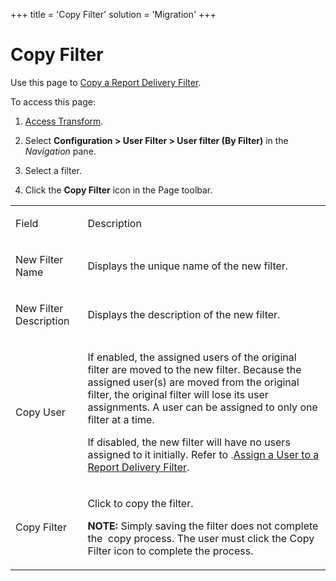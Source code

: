 +++
title = 'Copy Filter'
solution = 'Migration'
+++

# Copy Filter

<div class="use">

Use this page to [Copy a Report Delivery
Filter](../Use_Cases/Report_Delivery_Filters.htm#Copy_a_Report_Delivery_Filter).

</div>

To access this page:

1.  [Access Transform](../Config/Access_Transform.htm).

2.  Select **Configuration \> User Filter \> User filter (By Filter)**
    in the *Navigation* pane.

3.  Select a filter.

4.  Click the **Copy Filter** icon in the Page toolbar.

<table>
<tbody>
<tr class="odd">
<td><p>Field</p></td>
<td><p>Description</p></td>
</tr>
<tr class="even">
<td><p>New Filter Name</p></td>
<td><p>Displays the unique name of the new filter.</p></td>
</tr>
<tr class="odd">
<td><p>New Filter Description</p></td>
<td><p>Displays the description of the new filter.</p></td>
</tr>
<tr class="even">
<td><p>Copy User</p></td>
<td><p>If enabled, the assigned users of the original filter are moved to the new filter. Because the assigned user(s) are moved from the original filter, the original filter will lose its user assignments. A user can be assigned to only one filter at a time.</p>
<p>If disabled, the new filter will have no users assigned to it initially. Refer to .<a href="../Use_Cases/Report_Delivery_Filters.htm#Assign_a_User_to_a_Report_Delivery_Filter">Assign a User to a Report Delivery Filter</a>.</p></td>
</tr>
<tr class="odd">
<td><p>Copy Filter</p></td>
<td><p>Click to copy the filter.</p>
<p><strong>NOTE:</strong> Simply saving the filter does not complete the  copy process. The user must click the Copy Filter icon to complete the process.</p></td>
</tr>
</tbody>
</table>
